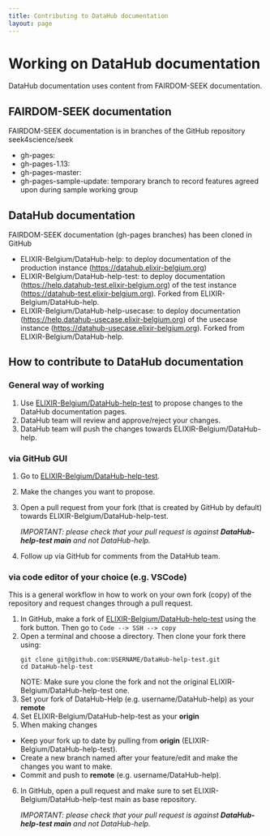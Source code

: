 ```yaml
---
title: Contributing to DataHub documentation
layout: page
---
```


# Working on DataHub documentation

DataHub documentation uses content from FAIRDOM-SEEK documentation.

## FAIRDOM-SEEK documentation

FAIRDOM-SEEK documentation is in branches of the GitHub repository seek4science/seek
* gh-pages:
* gh-pages-1.13:
* gh-pages-master:
* gh-pages-sample-update: temporary branch to record features agreed upon during sample working group

## DataHub documentation

FAIRDOM-SEEK documentation (gh-pages branches) has been cloned in GitHub
* ELIXIR-Belgium/DataHub-help: to deploy documentation of the production instance (https://datahub.elixir-belgium.org)
* ELIXIR-Belgium/DataHub-help-test: to deploy documentation (https://help.datahub-test.elixir-belgium.org) of the test instance (https://datahub-test.elixir-belgium.org). Forked from ELIXIR-Belgium/DataHub-help.
* ELIXIR-Belgium/DataHub-help-usecase: to deploy documentation (https://help.datahub-usecase.elixir-belgium.org) of the usecase instance (https://datahub-usecase.elixir-belgium.org). Forked from ELIXIR-Belgium/DataHub-help.

## How to contribute to DataHub documentation

### General way of working
1. Use [ELIXIR-Belgium/DataHub-help-test](https://github.com/ELIXIR-Belgium/DataHub-help-test) to propose changes to the DataHub documentation pages.
2. DataHub team will review and approve/reject your changes.
3. DataHub team will push the changes towards ELIXIR-Belgium/DataHub-help.

### via GitHub GUI
1. Go to [ELIXIR-Belgium/DataHub-help-test](https://github.com/ELIXIR-Belgium/DataHub-help-test).
2. Make the changes you want to propose.
3. Open a pull request from your fork (that is created by GitHub by default) towards ELIXIR-Belgium/DataHub-help-test. 

   *IMPORTANT: please check that your pull request is against **DataHub-help-test main**  and not DataHub-help.*

4. Follow up via GitHub for comments from the DataHub team.

### via code editor of your choice (e.g. VSCode)

This is a general workflow in how to work on your own fork (copy) of the repository and request changes through a pull request.
1. In GitHub, make a fork of [ELIXIR-Belgium/DataHub-help-test](https://github.com/ELIXIR-Belgium/DataHub-help-test) using the fork button. Then go to `Code --> SSH --> copy`
2. Open a terminal and choose a directory. Then clone your fork there using:
    ```
    git clone git@github.com:USERNAME/DataHub-help-test.git
    cd DataHub-help-test
    ```
    NOTE: Make sure you clone the fork and not the original ELIXIR-Belgium/DataHub-help-test one.
3. Set your fork of DataHub-Help (e.g. username/DataHub-help) as your **remote**
4. Set ELIXIR-Belgium/DataHub-help-test as your **origin**
5. When making changes
* Keep your fork up to date by pulling from **origin** (ELIXIR-Belgium/DataHub-help-test).
* Create a new branch named after your feature/edit and make the changes you want to make.
* Commit and push to **remote** (e.g. username/DataHub-help).
6. In GitHub, open a pull request and make sure to set ELIXIR-Belgium/DataHub-help-test main as base repository.

   *IMPORTANT: please check that your pull request is against **DataHub-help-test main**  and not DataHub-help.*


<!--# Contributing to these pages

If you find a mistake or wish to make an improvement to these pages, you can do so. For a small mistake, just let us know by [contacting us](contacting-us.html). For other changes you can also access and edit the pages themself.

As well as the SEEK source code, these pages are also stored in GitHub at [https://github.com/seek4science/seek](https://github.com/seek4science/seek)
and served by [GitHub pages](https://pages.github.com/).

They are under the branch [_gh-pages_](https://github.com/seek4science/seek/tree/gh-pages). Pages are in [Markdown](https://help.github.com/articles/markdown-basics/) format, with a _.md_ extension, but get converted into HTML for you.
New pages require a formatter at the top, that looks like:

    ---
    title: my lovely page
    layout: page
    ---

For example, this page can be found at [https://raw.githubusercontent.com/seek4science/seek/gh-pages/contributing-to-pages.md](https://raw.githubusercontent.com/seek4science/seek/gh-pages/contributing-to-pages.md)

If you want to view your changes as you edit them, with Ruby installed you can install and run Jekyll with:

    gem install bundler
    bundle install
    bundle exec jekyll serve

and then goto [localhost:4000/seek/](http://localhost:4000/seek/). For more information please see [Using Jekyll with Pages](https://help.github.com/articles/using-jekyll-with-pages/)

You can make a change by forking and issuing a pull request. If contributing through GitHub is unfamiliar to you, please read [Contributing to Open Source on GitHub](https://guides.github.com/activities/contributing-to-open-source/) -->

